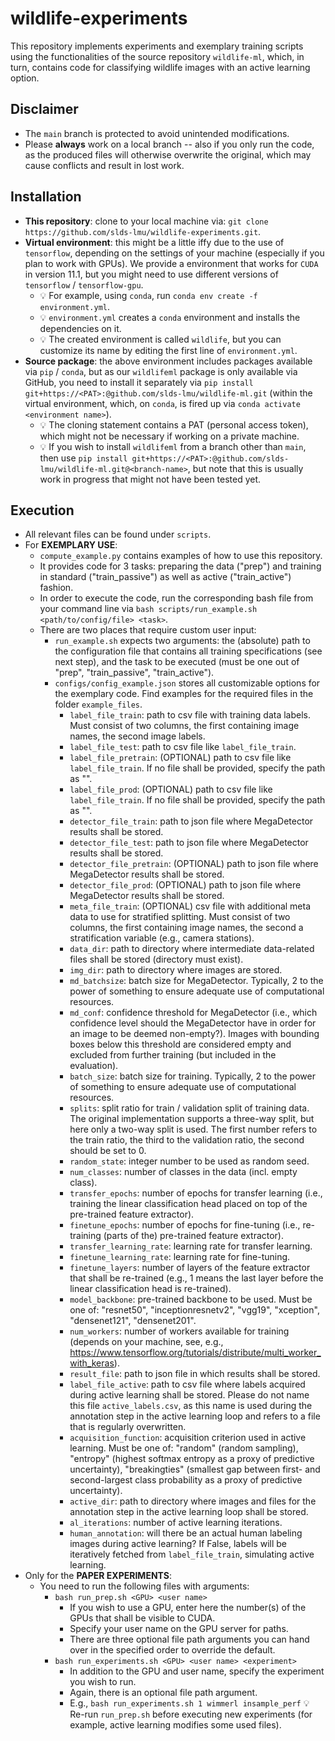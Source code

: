 # wildlife-experiments

This repository implements experiments and exemplary training scripts using the functionalities of the source repository `wildlife-ml`, which, in turn, contains code for classifying wildlife images with an active learning option.

## Disclaimer

- The `main` branch is protected to avoid unintended modifications.
- Please **always** work on a local branch -- also if you only run the code, as the produced files will otherwise overwrite the original, which may cause conflicts and result in lost work.

## Installation

- **This repository**: clone to your local machine via: `git clone https://github.com/slds-lmu/wildlife-experiments.git`.
- **Virtual environment**: this might be a little iffy due to the use of `tensorflow`, depending on the settings of your machine (especially if you plan to work with GPUs). We provide a environment that works for `CUDA` in version 11.1, but you might need to use different versions of `tensorflow` / `tensorflow-gpu`.
  - :bulb: For example, using `conda`, run `conda env create -f environment.yml`.
  - :bulb: `environment.yml` creates a `conda` environment and installs the dependencies on it. 
  - :bulb: The created environment is called `wildlife`, but you can customize its name by editing the first line of `environment.yml`.
- **Source package**: the above environment includes packages available via `pip` / `conda`, but as our `wildlifeml` package is only available via GitHub, you need to install it separately via `pip install git+https://<PAT>:@github.com/slds-lmu/wildlife-ml.git` (within the virtual environment, which, on `conda`, is fired up via `conda activate <environment name>`).
  - :bulb: The cloning statement contains a PAT (personal access token), which might not be necessary if working on a private machine. 
  - :bulb: If you wish to install `wildlifeml` from a branch other than `main`, then use `pip install git+https://<PAT>:@github.com/slds-lmu/wildlife-ml.git@<branch-name>`, but note that this is usually work in progress that might not have been tested yet.

## Execution

- All relevant files can be found under `scripts`.
- For **EXEMPLARY USE**:
  - `compute_example.py` contains examples of how to use this repository.
  - It provides code for 3 tasks: preparing the data ("prep") and training in standard ("train_passive") as well as active ("train_active") fashion.
  - In order to execute the code, run the corresponding bash file from your command line via `bash scripts/run_example.sh <path/to/config/file> <task>`.
  - There are two places that require custom user input:
    - `run_example.sh` expects two arguments: the (absolute) path to the configuration file that contains all training specifications (see next step), and the task to be executed (must be one out of "prep", "train_passive", "train_active").
    - `configs/config_example.json` stores all customizable options for the exemplary code. Find examples for the required files in the folder `example_files`.
      - `label_file_train`: path to csv file with training data labels. Must consist of two columns, the first containing image names, the second image labels.
      - `label_file_test`: path to csv file like `label_file_train`.
      - `label_file_pretrain`: (OPTIONAL) path to csv file like `label_file_train`. If no file shall be provided, specify the path as "".
      - `label_file_prod`: (OPTIONAL) path to csv file like `label_file_train`. If no file shall be provided, specify the path as "".
      - `detector_file_train`: path to json file where MegaDetector results shall be stored.
      - `detector_file_test`: path to json file where MegaDetector results shall be stored.
      - `detector_file_pretrain`: (OPTIONAL) path to json file where MegaDetector results shall be stored.
      - `detector_file_prod`: (OPTIONAL) path to json file where MegaDetector results shall be stored.
      - `meta_file_train`: (OPTIONAL) csv file with additional meta data to use for stratified splitting. Must consist of two columns, the first containing image names, the second a stratification variable (e.g., camera stations).
      - `data_dir`: path to directory where intermediate data-related files shall be stored (directory must exist).
      - `img_dir`: path to directory where images are stored.
      - `md_batchsize`: batch size for MegaDetector. Typically, 2 to the power of something to ensure adequate use of computational resources.
      - `md_conf`: confidence threshold for MegaDetector (i.e., which confidence level should the MegaDetector have in order for an image to be deemed non-empty?). Images with bounding boxes below this threshold are considered empty and excluded from further training (but included in the evaluation).
      - `batch_size`: batch size for training. Typically, 2 to the power of something to ensure adequate use of computational resources.
      - `splits`: split ratio for train / validation split of training data. The original implementation supports a three-way split, but here only a two-way split is used. The first number refers to the train ratio, the third to the validation ratio, the second should be set to 0.
      - `random_state`: integer number to be used as random seed.
      - `num_classes`: number of classes in the data (incl. empty class).
      - `transfer_epochs`: number of epochs for transfer learning (i.e., training the linear classification head placed on top of the pre-trained feature extractor).
      - `finetune_epochs`: number of epochs for fine-tuning (i.e., re-training (parts of the) pre-trained feature extractor).
      - `transfer_learning_rate`: learning rate for transfer learning.
      - `finetune_learning_rate`: learning rate for fine-tuning.
      - `finetune_layers`: number of layers of the feature extractor that shall be re-trained (e.g., 1 means the last layer before the linear classification head is re-trained).
      - `model_backbone`: pre-trained backbone to be used. Must be one of: "resnet50", "inceptionresnetv2", "vgg19", "xception", "densenet121", "densenet201".
      - `num_workers`: number of workers available for training (depends on your machine, see, e.g., https://www.tensorflow.org/tutorials/distribute/multi_worker_with_keras).
      - `result_file`: path to json file in which results shall be stored.
      - `label_file_active`: path to csv file where labels acquired during active learning shall be stored. Please do not name this file `active_labels.csv`, as this name is used during the annotation step in the active learning loop and refers to a file that is regularly overwritten.
      - `acquisition_function`: acquisition criterion used in active learning. Must be one of: "random" (random sampling), "entropy" (highest softmax entropy as a proxy of predictive uncertainty), "breakingties" (smallest gap between first- and second-largest class probability as a proxy of predictive uncertainty).
      - `active_dir`: path to directory where images and files for the annotation step in the active learning loop shall be stored.
      - `al_iterations`: number of active learning iterations.
      - `human_annotation`: will there be an actual human labeling images during active learning? If False, labels will be iteratively fetched from `label_file_train`, simulating active learning.
- Only for the **PAPER EXPERIMENTS**:
  - You need to run the following files with arguments:
    - `bash run_prep.sh <GPU> <user name>`
      - If you wish to use a GPU, enter here the number(s) of the GPUs that shall be visible to CUDA.
      - Specify your user name on the GPU server for paths.
      - There are three optional file path arguments you can hand over in the specified order to override the default.
    - `bash run_experiments.sh <GPU> <user name> <experiment>`
      - In addition to the GPU and user name, specify the experiment you wish to run.
      - Again, there is an optional file path argument.
      - E.g., `bash run_experiments.sh 1 wimmerl insample_perf`
:bulb: Re-run `run_prep.sh` before executing new experiments (for example, active learning modifies some used files).